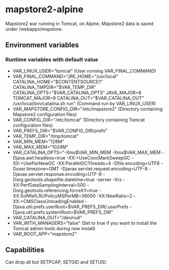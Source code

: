 # mapstore2-alpine
Mapstore2 war running in Tomcat, on Alpine. Mapstore2 data is saved under /webapps/mapstore.

## Environment variables
### Runtime variables with default value
* VAR_LINUX_USER="tomcat" (User running VAR_FINAL_COMMAND)
* VAR_FINAL_COMMAND="JRE_HOME=\"/usr/local\" CATALINA_HOME=\"$CONTENTSOURCE1\" CATALINA_TMPDIR=\"\$VAR_TEMP_DIR\" CATALINA_OPTS=\"\$VAR_CATALINA_OPTS\" JAVA_MAJOR=8 TOMCAT_MAJOR=9 CATALINA_OUT=\"\$VAR_CATALINA_OUT\" /usr/local/bin/catalina.sh run" (Command run by VAR_LINUX_USER)
* VAR_MAPSTORE_CONFIG_DIR="/etc/mapstore2" (Directory containing Mapstore2 configuration files)
* VAR_CONFIG_DIR="/etc/tomcat" (Directory containing Tomcat configuration files)
* VAR_PREFS_DIR="\$VAR_CONFIG_DIR/prefs"
* VAR_TEMP_DIR="/tmp/tomcat"
* VAR_MIN_MEM="128M"
* VAR_MAX_MEM="1024M"
* VAR_CATALINA_OPTS="-Xms\$VAR_MIN_MEM -Xmx\$VAR_MAX_MEM -Djava.awt.headless=true -XX:+UseConcMarkSweepGC -XX:+UseParNewGC -XX:ParallelGCThreads=4 -Dfile.encoding=UTF8 -Duser.timezone=GMT -Djavax.servlet.request.encoding=UTF-8 -Djavax.servlet.response.encoding=UTF-8 -Dorg.geotools.shapefile.datetime=true -server -Xrs -XX:PerfDataSamplingInterval=500 -Dorg.geotools.referencing.forceXY=true -XX:SoftRefLRUPolicyMSPerMB=36000 -XX:NewRatio=2 -XX:+CMSClassUnloadingEnabled -Djava.util.prefs.userRoot=\$VAR_PREFS_DIR/.userPrefs -Djava.util.prefs.systemRoot=\$VAR_PREFS_DIR"
* VAR_CATALINA_OUT="/dev/null"
* VAR_WITH_MANAGERS="false" (Set to true if you want to install the Tomcat admin-tools during new install)
* VAR_ROOT_APP="mapstore2"

## Capabilities
Can drop all but SETPCAP, SETGID and SETUID.
